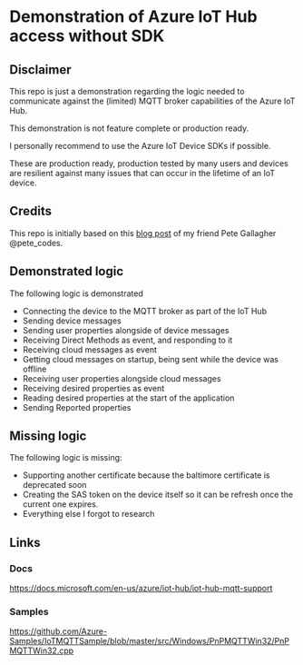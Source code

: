 ﻿# Demonstration of Azure IoT Hub access without SDK

## Disclaimer

This repo is just a demonstration regarding the logic needed to communicate against the (limited) MQTT broker capabilities of the Azure IoT Hub.

This demonstration is not feature complete or production ready.

I personally recommend to use the Azure IoT Device SDKs if possible. 

These are production ready, production tested by many users and devices are resilient against many issues that can occur in the lifetime of an IoT device.

## Credits

This repo is initially based on this [blog post](https://www.petecodes.co.uk/connecting-a-raspberry-pi-pico-w-to-microsoft-azure-iot-hub-using-micropython-and-mqtt/) of my friend Pete Gallagher @pete_codes.

## Demonstrated logic

The following logic is demonstrated

- Connecting the device to the MQTT broker as part of the IoT Hub
- Sending device messages
- Sending user properties alongside of device messages
- Receiving Direct Methods as event, and responding to it
- Receiving cloud messages as event
- Getting cloud messages on startup, being sent while the device was offline
- Receiving user properties alongside cloud messages
- Receiving desired properties as event
- Reading desired properties at the start of the application
- Sending Reported properties

## Missing logic

The following logic is missing:

- Supporting another certificate because the baltimore certificate is deprecated soon
- Creating the SAS token on the device itself so it can be refresh once the current one expires.
- Everything else I forgot to research

## Links

### Docs

https://docs.microsoft.com/en-us/azure/iot-hub/iot-hub-mqtt-support

### Samples

https://github.com/Azure-Samples/IoTMQTTSample/blob/master/src/Windows/PnPMQTTWin32/PnPMQTTWin32.cpp